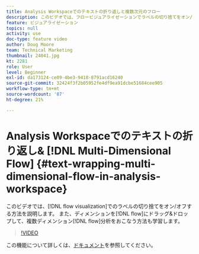 ```yaml
---
title: Analysis Workspaceでのテキストの折り返しと複数次元のフロー
description: このビデオでは、フロービジュアライゼーションでラベルの切り捨てをオン/オフする方法を示します。 また、ディメンションをフローにドラッグ&ドロップして、複数ディメンションのフロー分析をおこなう方法も説明します。
feature: ビジュアライゼーション
topics: null
activity: use
doc-type: feature video
author: Doug Moore
team: Technical Marketing
thumbnail: 24041.jpg
kt: 2281
role: User
level: Beginner
exl-id: da173124-ce09-4be3-9418-8791acd16240
source-git-commit: 32424f3f2b05952fe4df9ea91dcbe51684cee905
workflow-type: tm+mt
source-wordcount: '87'
ht-degree: 21%

---
```


# Analysis Workspaceでのテキストの折り返し&amp; [!DNL Multi-Dimensional Flow] {#text-wrapping-multi-dimensional-flow-in-analysis-workspace}

このビデオでは、[!DNL flow visualization]でのラベルの切り捨てをオン/オフする方法を説明します。 また、ディメンションを[!DNL flow]にドラッグ&amp;ドロップして、複数ディメンション[!DNL flow]分析をおこなう方法も学習します。

>[!VIDEO](https://video.tv.adobe.com/v/24041/?quality=12)

この機能について詳しくは、[ドキュメント](https://marketing.adobe.com/resources/help/ja_JP/analytics/analysis-workspace/flow.html)を参照してください。
